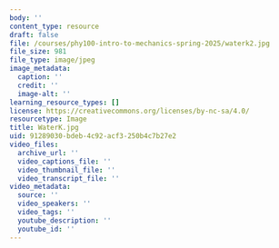 ```yaml
---
body: ''
content_type: resource
draft: false
file: /courses/phy100-intro-to-mechanics-spring-2025/waterk2.jpg
file_size: 981
file_type: image/jpeg
image_metadata:
  caption: ''
  credit: ''
  image-alt: ''
learning_resource_types: []
license: https://creativecommons.org/licenses/by-nc-sa/4.0/
resourcetype: Image
title: WaterK.jpg
uid: 91289030-bdeb-4c92-acf3-250b4c7b27e2
video_files:
  archive_url: ''
  video_captions_file: ''
  video_thumbnail_file: ''
  video_transcript_file: ''
video_metadata:
  source: ''
  video_speakers: ''
  video_tags: ''
  youtube_description: ''
  youtube_id: ''
---
```

